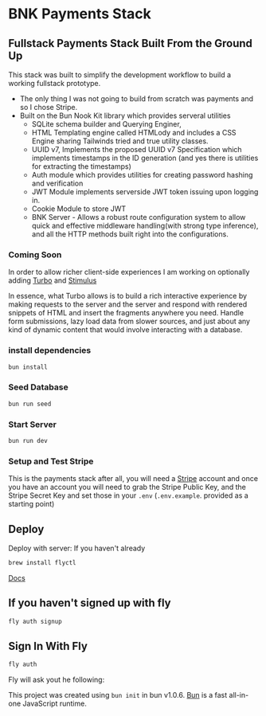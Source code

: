 # BNK Payments Stack

## Fullstack Payments Stack Built From the Ground Up

This stack was built to simplify the development workflow to build a working fullstack prototype.

- The only thing I was not going to build from scratch was payments and so I chose Stripe.
- Built on the Bun Nook Kit library which provides serveral utilities
  - SQLite schema builder and Querying Enginer,  
  - HTML Templating engine called HTMLody and includes a CSS Engine sharing Tailwinds tried and true utility classes.
  - UUID v7, Implements the proposed UUID v7 Specification which implements timestamps in the ID generation (and yes there is utilities for extracting the timestamps)
  - Auth module which provides utilities for creating password hashing and verification
  - JWT Module implements serverside JWT token issuing upon logging in.
  - Cookie Module to store JWT
  - BNK Server - Allows a robust route configuration system to allow quick and effective middleware handling(with strong type inference), and all the  HTTP methods built right into the configurations.

### Coming Soon

In order to allow richer client-side experiences I am working on optionally adding [Turbo]("https://turbo.hotwired.dev/") and [Stimulus]("https://stimulus.hotwired.dev/reference/targets)

In essence, what Turbo allows is to build a rich interactive experience by making requests to the server and the server and respond with rendered snippets of HTML and insert the fragments anywhere you need. Handle form submissions, lazy load data from slower sources, and just about any kind of dynamic content that would involve interacting with a database.

### install dependencies

```bash
bun install
```

### Seed Database

```bash
bun run seed
```

### Start Server

```bash
bun run dev
```

### Setup and Test Stripe

This is the payments stack after all, you will need a [Stripe]("stripe.com) account and once you have an account you  will need to grab the Stripe Public Key, and the Stripe Secret Key and set those in your `.env`   (`.env.example`. provided as a starting point)

## Deploy

Deploy with server:
If you haven't already

```bash
brew install flyctl
```

[Docs]("https://fly.io/docs/hands-on/install-flyctl/")

## If you haven't signed up with fly

```bash
fly auth signup
```

## Sign In With Fly

```bash
fly auth 
```

Fly will ask yout he following:

This project was created using `bun init` in bun v1.0.6. [Bun](https://bun.sh) is a fast all-in-one JavaScript runtime.
